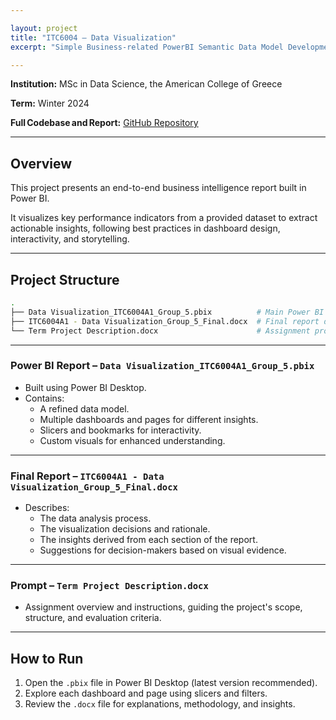 ```yaml
---

layout: project
title: "ITC6004 – Data Visualization"
excerpt: "Simple Business-related PowerBI Semantic Data Model Development"

---
```


**Institution:** MSc in Data Science, the American College of Greece

**Term:** Winter 2024  

**Full Codebase and Report:** [GitHub Repository](https://github.com/C-Kapsalis/ITC6004---Data-Visualization)

---

## Overview  

This project presents an end-to-end business intelligence report built in Power BI. 

It visualizes key performance indicators from a provided dataset to extract actionable insights, following best practices in dashboard design, interactivity, and storytelling.

---

## Project Structure

```bash
.
├── Data Visualization_ITC6004A1_Group_5.pbix          # Main Power BI report
├── ITC6004A1 - Data Visualization_Group_5_Final.docx  # Final report documentation
└── Term Project Description.docx                      # Assignment prompt
```

---


### Power BI Report – `Data Visualization_ITC6004A1_Group_5.pbix`

- Built using Power BI Desktop.
- Contains:
  - A refined data model.
  - Multiple dashboards and pages for different insights.
  - Slicers and bookmarks for interactivity.
  - Custom visuals for enhanced understanding.

---


### Final Report – `ITC6004A1 - Data Visualization_Group_5_Final.docx`

- Describes:
  - The data analysis process.
  - The visualization decisions and rationale.
  - The insights derived from each section of the report.
  - Suggestions for decision-makers based on visual evidence.

---


### Prompt – `Term Project Description.docx`

- Assignment overview and instructions, guiding the project's scope, structure, and evaluation criteria.

---


## How to Run

1. Open the `.pbix` file in Power BI Desktop (latest version recommended).
2. Explore each dashboard and page using slicers and filters.
3. Review the `.docx` file for explanations, methodology, and insights.
